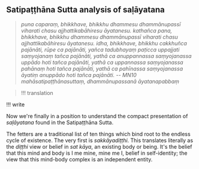 
## Satipaṭṭhāna Sutta analysis of saḷāyatana

> *puna caparaṃ, bhikkhave, bhikkhu dhammesu dhammānupassī viharati chasu ajjhattikabāhiresu āyatanesu. kathañca pana, bhikkhave, bhikkhu dhammesu dhammānupassī viharati chasu ajjhattikabāhiresu āyatanesu. idha, bhikkhave, bhikkhu cakkhuñca pajānāti, rūpe ca pajānāti, yañca tadubhayaṃ paṭicca uppajjati saṃyojanaṃ tañca pajānāti, yathā ca anuppannassa saṃyojanassa uppādo hoti tañca pajānāti, yathā ca uppannassa saṃyojanassa pahānaṃ hoti tañca pajānāti, yathā ca pahīnassa saṃyojanassa āyatiṃ anuppādo hoti tañca pajānāti.*
> -- *MN10 mahāsatipaṭṭhānasuttaṃ, dhammānupassanā āyatanapabbaṃ*

> !!! translation

!!! write

Now we're finally in a position to understand the compact presentation of *saḷāyatana* found in the Satipaṭṭhāna Sutta.

The fetters are a traditional list of ten things which bind root to the endless cycle of existence. The very first is *sakkāyadiṭṭhi*. This translates literally as the *diṭṭhi* view or belief in *sat kāya*, an existing body or being. It's the belief that this mind and body is I me mine, mine me I, belief in self-identity; the view that this mind-body complex is an independent entity.

